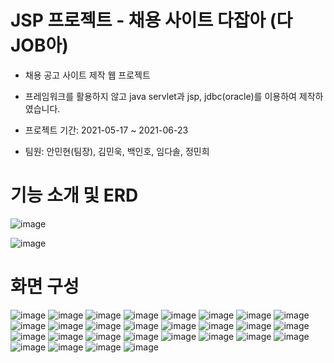 # JSP 프로젝트 - 채용 사이트 다잡아 (다JOB아)

* 채용 공고 사이트 제작 웹 프로젝트

* 프레임워크를 활용하지 않고 java servlet과 jsp, jdbc(oracle)를 이용하여 제작하였습니다.

* 프로젝트 기간: 2021-05-17 ~ 2021-06-23

* 팀원: 안민현(팀장), 김민욱, 백인호, 임다솔, 정민희


# 기능 소개 및 ERD
![image](https://user-images.githubusercontent.com/86593526/144083641-a5d6679d-dacc-41d9-8c20-707bfbdcac44.png)

![image](https://user-images.githubusercontent.com/86593526/144083709-1ec91f45-f413-441b-8741-133f4c4bbffb.png)


# 화면 구성
![image](https://user-images.githubusercontent.com/86593526/144083816-e80e6999-38cd-4a4f-8f6c-49c05afb8349.png)
![image](https://user-images.githubusercontent.com/86593526/144083945-df558e0a-75da-4679-9f9e-b52f15a3e970.png)
![image](https://user-images.githubusercontent.com/86593526/144083996-8b9edfc9-0146-448f-9d87-61827e9a5232.png)
![image](https://user-images.githubusercontent.com/86593526/144084085-6628ea34-2f2b-4b35-88ab-af6e7365ecc6.png)
![image](https://user-images.githubusercontent.com/86593526/144084112-1b4f4a95-77de-402a-b13c-da466a4f5180.png)
![image](https://user-images.githubusercontent.com/86593526/144084124-063856ce-8a84-4bff-8550-50965f2bbcfd.png)
![image](https://user-images.githubusercontent.com/86593526/144084143-ed1293c6-bbdb-423a-bc69-03b3aca9f9ab.png)
![image](https://user-images.githubusercontent.com/86593526/144084177-ae97949d-dfef-43e8-83ad-9a26e0ddb7fb.png)
![image](https://user-images.githubusercontent.com/86593526/144084199-4b3dcea5-a225-4015-813e-d919eb7c8c3e.png)
![image](https://user-images.githubusercontent.com/86593526/144084211-3e9f95f8-e352-49a2-bd44-2d367c34ff7f.png)
![image](https://user-images.githubusercontent.com/86593526/144084225-d8241868-8c85-47ee-8b4d-103bc235abdd.png)
![image](https://user-images.githubusercontent.com/86593526/144084237-9976771e-1482-4870-81de-8b9e6a403aad.png)
![image](https://user-images.githubusercontent.com/86593526/144084248-1140726d-500e-4289-8bc1-bffd0e81b575.png)
![image](https://user-images.githubusercontent.com/86593526/144084260-e98dfd85-076c-4c32-bb6e-c50c35e70a45.png)
![image](https://user-images.githubusercontent.com/86593526/144084275-c536a811-6b6c-4333-9164-7b25be82a547.png)
![image](https://user-images.githubusercontent.com/86593526/144084290-70bf170c-53a7-4d01-a023-015a55faae24.png)
![image](https://user-images.githubusercontent.com/86593526/144084305-616be242-18ca-478e-af80-37f82ae6a6f8.png)
![image](https://user-images.githubusercontent.com/86593526/144084324-7c623851-9f5e-490a-bdf9-98f239325b40.png)
![image](https://user-images.githubusercontent.com/86593526/144084336-d0af444b-93fa-4084-b94f-ac6205d27038.png)
![image](https://user-images.githubusercontent.com/86593526/144084359-dce6590a-db91-4256-9c6f-b6fbb2cd9e43.png)
![image](https://user-images.githubusercontent.com/86593526/144084378-b9e47d33-3bef-42c0-8109-bb6023e21fad.png)
![image](https://user-images.githubusercontent.com/86593526/144084390-9080ef96-0aa4-48f0-b831-f4f221e83d91.png)
![image](https://user-images.githubusercontent.com/86593526/144084404-5546a92d-1742-4d76-88fc-14e5e8ecade2.png)
![image](https://user-images.githubusercontent.com/86593526/144084409-dcf65baa-043c-402b-b9ec-31b67149b875.png)
![image](https://user-images.githubusercontent.com/86593526/144084423-58494411-23ea-493c-ac22-232cc0662ed4.png)
![image](https://user-images.githubusercontent.com/86593526/144084434-449848eb-4db4-46a4-8947-eb98825c77b7.png)
![image](https://user-images.githubusercontent.com/86593526/144084446-972091f5-d841-40ce-a857-f26a3bd79c82.png)
![image](https://user-images.githubusercontent.com/86593526/144084456-46522543-ce64-4e7e-93a5-7c5a51b70240.png)


